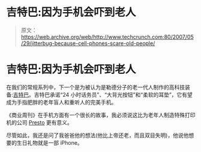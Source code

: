 # 吉特巴:因为手机会吓到老人

> 原文：<https://web.archive.org/web/http://www.techcrunch.com:80/2007/05/29/jitterbug-because-cell-phones-scare-old-people/>

# 吉特巴:因为手机会吓到老人

在我们的常规系列中，下一个是为被认为是勒德分子的老一代人制作的高科技装备:[吉特巴](https://web.archive.org/web/20221002200831/http://www.jitterbug.com/)。吉特巴承诺“24 小时话务员”、“大背光按钮”和“柔软的耳垫”，它有望成为手指肥胖的老年盲人和重听人的完美手机。

《商业周刊》在手机方面有一个很长的故事，我必须说这比为老年人制造特殊打印机的公司 [Presto](https://web.archive.org/web/20221002200831/http://www.beta.techcrunch.com/2006/11/27/presto-because-computers-scare-old-people/) 更有意义。

尽管如此，我还是问了我爸爸他的想法(他比上帝还老，而且双目失明)，他说他想要的生日礼物就是一部 iPhone。